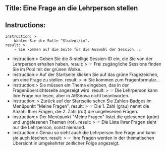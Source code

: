 Title: Eine Frage an die Lehrperson stellen
----
Instructions:
-
	instruction: >
		Wählen Sie die Rolle "Student/in".
	result: >
		⇒ Sie kommen auf die Seite für die Auswahl der Session...
-
	instruction:>
		Geben Sie die 8-stellige Session-ID ein, die Sie von der Lehrperson erhalten haben.
	result: >
		☞ Frei zugängliche Sessions finden Sie im Pool mit der grünen Wolke.
-
	instruction:>
		Auf der Startseite klicken Sie auf das grüne Fragezeichen, um eine Frage zu stellen.
	result: >
		⇒ Sie kommen zum Fragenformular...
-
	instruction:>
		Sie müssen ein Thema eingeben, das in der Fragenübersichtsseite angezeigt wird.
	result: >
		☞ Die Lehrperson kann Ihre Frage nur lesen, aber in ARSnova nicht beantworten.
-
	instruction: >
		Zurück auf der Startseite sehen Sie Zahlen-Badges im Menüpunkt "Meine Fragen".
	result: >
		☞ Die 1. Zahl (grau) nennt die Anzahl Ihrer Fragen, die 2. Zahl (rot) die ungelesenen Fragen.
-
	instruction:>
		Der Menüpunkt "Meine Fragen" listet die gelesenen (grün) und ungelesenen Themen (rot).
	result: >
		☞ Die Liste Ihrer Fragen sieht nur die Lehrperson, sonst niemand.
-
	instruction:>
		Genau so sieht auch die Lehrperson Ihre Frage und kann sie auch löschen.
	result: >
		☞ Ihre Fragen werden in der thematischen Übersicht in umgekehrter zeitlicher Folge angezeigt.
